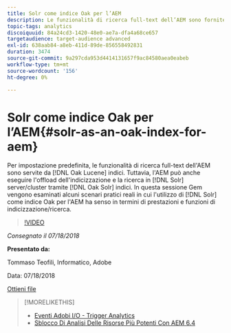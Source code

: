 ```yaml
---
title: Solr come indice Oak per l’AEM
description: Le funzionalità di ricerca full-text dell’AEM sono fornite dagli indici Oak Lucene per impostazione predefinita. Tuttavia, l'AEM può anche scaricare l'indicizzazione e la ricerca sui server/cluster Solr tramite gli indici Solr di Oak. In questa sessione Gem ci immergiamo in alcuni scenari pratici reali in cui l’utilizzo di Solr come indice Oak per l’AEM ha senso in termini di prestazioni e funzioni di indicizzazione/ricerca.
topic-tags: analytics
discoiquuid: 84a24cd3-1420-48e0-ae7a-dfa4a68ce657
targetaudience: target-audience advanced
exl-id: 638aab84-a8eb-411d-89de-856558492831
duration: 3474
source-git-commit: 9a297cda953d4414131657f9ac84580aea0eabeb
workflow-type: tm+mt
source-wordcount: '156'
ht-degree: 0%

---
```


# Solr come indice Oak per l’AEM{#solr-as-an-oak-index-for-aem}

Per impostazione predefinita, le funzionalità di ricerca full-text dell&#39;AEM sono servite da [!DNL Oak Lucene] indici. Tuttavia, l&#39;AEM può anche eseguire l&#39;offload dell&#39;indicizzazione e la ricerca in [!DNL Solr] server/cluster tramite [!DNL Oak Solr] indici. In questa sessione Gem vengono esaminati alcuni scenari pratici reali in cui l&#39;utilizzo di [!DNL Solr] come indice Oak per l&#39;AEM ha senso in termini di prestazioni e funzioni di indicizzazione/ricerca.

>[!VIDEO](https://video.tv.adobe.com/v/23023/?quality=9)

*Consegnato il 07/18/2018*

**Presentato da:**

Tommaso Teofili, Informatico, Adobe

Data: 07/18/2018

[Ottieni file](assets/aem-gems-solr-oakaem-071818.pdf)

<!--
[Get back to the Overview](https://helpx.adobe.com/experience-manager/kt/eseminars/gems/aem-index.html)
-->

>[!MORELIKETHIS]
>
>* [Eventi Adobi I/O - Trigger Analytics](aem-analytics-triggers.md)
>* [Sblocco Di Analisi Delle Risorse Più Potenti Con AEM 6.4](https://helpx.adobe.com/experience-manager/kt/eseminars/experience-insider/exp-asset-analytics-64.html)

<!-- wrong link, needs to be replaced. removed for now:
>* [Getting the most out of digital interactions with AEM and Analytics](https://helpx.adobe.com/experience-manager/kt/eseminars/ask-the-expert/aem-getting-the-most-out-of-digital-interactions-with-aem-and-analytics.html) 
-->
